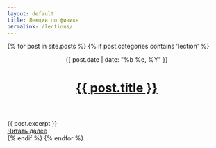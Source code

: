 ```yaml
---
layout: default
title: Лекции по физике
permalink: /lections/
--- 
```


{% for post in site.posts %}
	{% if post.categories contains 'lection' %}
<header>
    <time class="datetime">{{ post.date | date: "%b %e, %Y" }}</time>
    <h1><a href="{{ post.url }}">{{ post.title }}</a></h1>
</header>
 
<article>
{{ post.excerpt }}
<div class="readmore"><a href="{{ post.url }}">Читать далее</a></div>
</article> 
	{% endif %}
{% endfor %}
